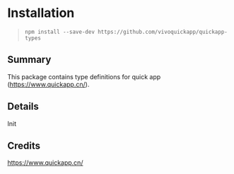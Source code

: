 # Installation

> `npm install --save-dev https://github.com/vivoquickapp/quickapp-types`

## Summary

This package contains type definitions for quick app (https://www.quickapp.cn/).

## Details

Init

## Credits

https://www.quickapp.cn/
